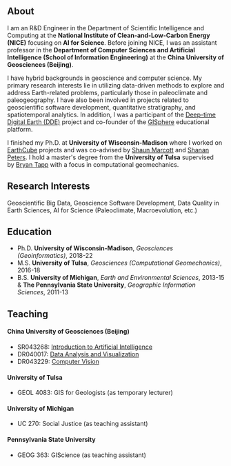 ## About

I am an R&D Engineer in the Department of Scientific Intelligence and Computing at the **National Institute of Clean-and-Low-Carbon Energy (NICE)** focusing on **AI for Science**. Before joining NICE, I was an assistant professor in the **Department of Computer Sciences and Artificial Intelligence (School of Information Engineering)** at the **China University of Geosciences (Beijing)**.

I have hybrid backgrounds in geoscience and computer science. My primary research interests lie in utilizing data-driven methods to explore and address Earth-related problems, particularly those in paleoclimate and paleogeography. I have also been involved in projects related to geoscientific software development, quantitative stratigraphy, and spatiotemporal analytics. In addition, I was a participant of the [Deep-time Digital Earth (DDE)](https://www.ddeworld.org/) project and co-founder of the [GISphere](https://gisphere.info/) educational platform.

I finished my Ph.D. at **University of Wisconsin-Madison** where I worked on [EarthCube](https://www.earthcube.org/) projects and was co-advised by [Shaun Marcott](https://geoscience.wisc.edu/people/marcott-shaun/) and [Shanan Peters](http://strata.geology.wisc.edu/). I hold a master's degree from the **University of Tulsa** supervised by [Bryan Tapp](https://faculty.utulsa.edu/faculty/bryan-tapp/) with a focus in computational geomechanics.

## Research Interests

Geoscientific Big Data, Geoscience Software Development, Data Quality in Earth Sciences, AI for Science (Paleoclimate, Macroevolution, etc.)

## Education

- Ph.D. **University of Wisconsin-Madison**, *Geosciences (Geoinformatics)*, 2018-22
- M.S. **University of Tulsa**, *Geosciences (Computational Geomechanics)*, 2016-18
- B.S. **University of Michigan**, *Earth and Environmental Sciences*, 2013-15 & **The Pennsylvania State University**, *Geographic Information Sciences*, 2011-13

## Teaching

#### China University of Geosciences (Beijing)
- SR043268: [Introduction to Artificial Intelligence](https://yeshan-geo.github.io/pages/intro_ai)
- DR040017: [Data Analysis and Visualization](https://yeshan-geo.github.io/pages/datavis)
- DR043229: [Computer Vision](https://yeshan-geo.github.io/pages/computer_vision)

#### University of Tulsa
- GEOL 4083: GIS for Geologists (as temporary lecturer)

#### University of Michigan
- UC 270: Social Justice (as teaching assistant)

#### Pennsylvania State University
- GEOG 363: GIScience (as teaching assistant)
